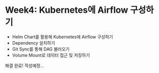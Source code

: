 # Week4: Kubernetes에 Airflow 구성하기

- Helm Chart를 활용해 Kubernetes에 Airflow 구성하기
- Dependency 설치하기
- Git Sync를 통해 DAG 불러오기
- Volume Mount로 데이터 접근 및 저장하기

해결 완료!
작성예정...
